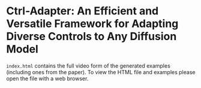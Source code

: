 # Ctrl-Adapter: An Efficient and Versatile Framework for Adapting Diverse Controls to Any Diffusion Model

`index.html` contains the full video form of the generated examples (including ones from the paper).
To view the HTML file and examples please open the file with a web browser.